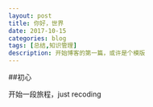 ```yaml
---
layout: post
title: 你好，世界
date: 2017-10-15
categories: blog
tags: [总结,知识管理]
description: 开始博客的第一篇，或许是个模版
---
```


##初心

开始一段旅程，just recoding










